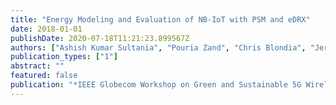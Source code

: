 ```yaml
---
title: "Energy Modeling and Evaluation of NB-IoT with PSM and eDRX"
date: 2018-01-01
publishDate: 2020-07-18T11:21:23.899567Z
authors: ["Ashish Kumar Sultania", "Pouria Zand", "Chris Blondia", "Jeroen Famaey"]
publication_types: ["1"]
abstract: ""
featured: false
publication: "*IEEE Globecom Workshop on Green and Sustainable 5G Wireless Networks*"
---
```


